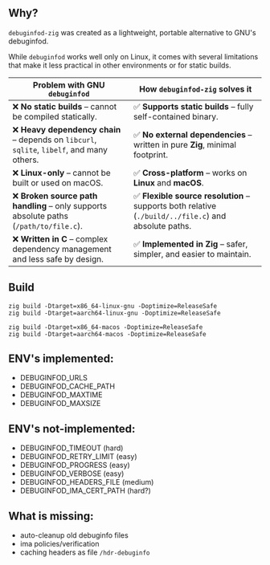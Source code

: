 
## Why?
`debuginfod-zig` was created as a lightweight, portable alternative to GNU's debuginfod.

While `debuginfod` works well only on Linux, it comes with several limitations that make it less practical in other environments or for static builds.

| Problem with GNU `debuginfod` | How `debuginfod-zig` solves it                                                                      |
|-------------------------------|-----------------------------------------------------------------------------------------------------|
| ❌ **No static builds** – cannot be compiled statically. | ✅ **Supports static builds** – fully self-contained binary.                                         |
| ❌ **Heavy dependency chain** – depends on `libcurl`, `sqlite`, `libelf`, and many others. | ✅ **No external dependencies** – written in pure **Zig**, minimal footprint.                        |
| ❌ **Linux-only** – cannot be built or used on macOS. | ✅ **Cross-platform** – works on **Linux** and **macOS**.                                            |
| ❌ **Broken source path handling** – only supports absolute paths (`/path/to/file.c`). | ✅ **Flexible source resolution** – supports both relative (`./build/../file.c`) and absolute paths. |
| ❌ **Written in C** – complex dependency management and less safe by design. | ✅ **Implemented in Zig** – safer, simpler, and easier to maintain.                                  |


## Build
```
zig build -Dtarget=x86_64-linux-gnu -Doptimize=ReleaseSafe
zig build -Dtarget=aarch64-linux-gnu -Doptimize=ReleaseSafe

zig build -Dtarget=x86_64-macos -Doptimize=ReleaseSafe
zig build -Dtarget=aarch64-macos -Doptimize=ReleaseSafe
```

## ENV's implemented:
- DEBUGINFOD_URLS
- DEBUGINFOD_CACHE_PATH
- DEBUGINFOD_MAXTIME
- DEBUGINFOD_MAXSIZE

## ENV's not-implemented:
- DEBUGINFOD_TIMEOUT (hard)
- DEBUGINFOD_RETRY_LIMIT (easy)
- DEBUGINFOD_PROGRESS (easy)
- DEBUGINFOD_VERBOSE (easy)
- DEBUGINFOD_HEADERS_FILE (medium)
- DEBUGINFOD_IMA_CERT_PATH (hard?)

## What is missing:
- auto-cleanup old debuginfo files
- ima policies/verification
- caching headers as file `/hdr-debuginfo`
